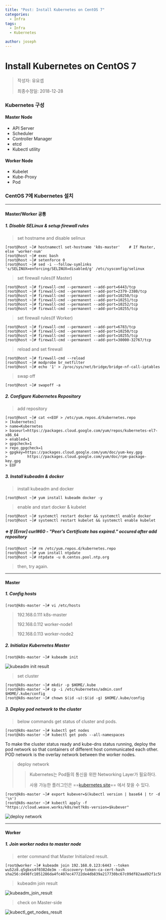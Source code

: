 ```yaml
---
title: "Post: Install Kubernetes on CentOS 7"
categories:
  - Infra
tags:
  - Infra
  - Kubernetes

author: joseph
---
```


# Install Kubernetes on CentOS 7
> 작성자: 유요셉
> 
> 최종수정일: 2018-12-28



### Kubernetes 구성
#### Master Node
* API Server
* Scheduler
* Controller Manager
* etcd
* Kubectl utility

#### Worker Node
* Kubelet
* Kube-Proxy
* Pod



### CentOS 7에 Kubernetes 설치
* * *
#### Master/Worker 공통



##### 1. Disable SELinux & setup firewall rules
> set hostname and disable selinux
> 
```console
[root@host ~]# hostnamectl set-hostname 'k8s-master'	# If Master, else 'worker-num'
[root@host ~]# exec bash
[root@host ~]# setenforce 0
[root@host ~]# sed -i --follow-symlinks 's/SELINUX=enforcing/SELINUX=disabled/g' /etc/sysconfig/selinux
```

> set firewall rules(If Master)
> 
```console
[root@host ~]# firewall-cmd --permanent --add-port=6443/tcp
[root@host ~]# firewall-cmd --permanent --add-port=2379-2380/tcp
[root@host ~]# firewall-cmd --permanent --add-port=10250/tcp
[root@host ~]# firewall-cmd --permanent --add-port=10251/tcp
[root@host ~]# firewall-cmd --permanent --add-port=10252/tcp
[root@host ~]# firewall-cmd --permanent --add-port=10255/tcp
```

> set firewall rules(If Worker)
> 
```console
[root@host ~]# firewall-cmd --permanent --add-port=6783/tcp
[root@host ~]# firewall-cmd --permanent --add-port=10250/tcp
[root@host ~]# firewall-cmd --permanent --add-port=10255/tcp
[root@host ~]# firewall-cmd --permanent --add-port=30000-32767/tcp
```

> reload and set firewall
> 
```console
[root@host ~]# firewall-cmd --reload
[root@host ~]# modprobe br_netfilter
[root@host ~]# echo '1' > /proc/sys/net/bridge/bridge-nf-call-iptables
```

> swap off
> 
```console
[root@host ~]# swapoff -a
```



##### 2. Configure Kubernetes Repository
> add repository
> 
```console
[root@host ~]# cat <<EOF > /etc/yum.repos.d/kubernetes.repo
> [kubernetes]
> name=Kubernetes
> baseurl=https://packages.cloud.google.com/yum/repos/kubernetes-el7-x86_64
> enabled=1
> gpgcheck=1
> repo_gpgcheck=1
> gpgkey=https://packages.cloud.google.com/yum/doc/yum-key.gpg
>         https://packages.cloud.google.com/yum/doc/rpm-package-key.gpg
> EOF
```



##### 3. Install kubeadm & docker
> install kubeadm and docker
> 
```console
[root@host ~]# yum install kubeadm docker -y
```

> enable and start docker & kubelet
> 
```console
[root@host ~]# systemctl restart docker && systemctl enable docker
[root@host ~]# systemctl restart kubelet && systemctl enable kubelet
```



##### ※ If [Error] curl#60 - "Peer's Certificate has expired." occured after add repository
```console
[root@host ~]# rm /etc/yum.repos.d/kubernetes.repo
[root@host ~]# yum install ntpdate
[root@host ~]# ntpdate -u 0.centos.pool.ntp.org
```
> then, try again.



* * *
#### Master



##### 1. Config hosts
```console
[root@k8s-master ~]# vi /etc/hosts
```
> 192.168.0.111	k8s-master
> 
> 192.168.0.112	worker-node1
> 
> 192.168.0.113	worker-node2



##### 2. Initialize Kubernetes Master
```console
[root@k8s-master ~]# kubeadm init
```
![kubeadm init result](images/2019-09-27-Install_Kubernetes_on_CentOS_7/js-virt01_005.jpg "kubeadm init result")

> set cluster
> 
```console
[root@k8s-master ~]# mkdir -p $HOME/.kube
[root@k8s-master ~]# cp -i /etc/kubernetes/admin.conf $HOME/.kube/config
[root@k8s-master ~]# chown $(id -u):$(id -g) $HOME/.kube/config
```



##### 3. Deploy pod network to the cluster
> below commands get status of cluster and pods.
> 
```console
[root@k8s-master ~]# kubectl get nodes
[root@k8s-master ~]# kubectl get pods --all-namespaces
```

To make the cluster status ready and kube-dns status running, deploy the pod network so that containers of different host communicated each other.  POD network is the overlay network between the worker nodes.

> deploy network
> 
> > Kubernetes는 Pod들의 통신을 위한 Networking Layer가 필요하다.
> > 
> > 사용 가능한 플러그인은 ==[kubernetes site](http://kubernetes.io/docs/admin/addons/)== 에서 찾을 수 있다.
> > 
```console
[root@k8s-master ~]# export kubever=$(kubectl version | base64 | tr -d '\n')
[root@k8s-master ~]# kubectl apply -f "https://cloud.weave.works/k8s/net?k8s-version=$kubever"
```
![deploy network](images/2019-09-27-Install_Kubernetes_on_CentOS_7/js-virt01_007.jpg "deploy notwork")



* * *
#### Worker



##### 1. Join worker nodes to master node
> enter command that Master Initialized result.
> 
```console
[root@worker ~]# kubeadm join 192.168.0.123:6443 --token wu52z8.q5gbxs4f0382de3m --discovery-token-ca-cert-hash sha256:d498fc1051286da4fc407ec47722de4db839a217730bc67c09df82aad92f1c50
```
> kubeadm join result

![kubeadm_join_result](images/2019-09-27-Install_Kubernetes_on_CentOS_7/js-virt03_008.jpg "kubeadm join result")

> check on Master-side

![kubectl_get_nodes_result](images/2019-09-27-Install_Kubernetes_on_CentOS_7/kubectl_getnodes_pods_result.jpg "kubectl_get_nodes_result")

